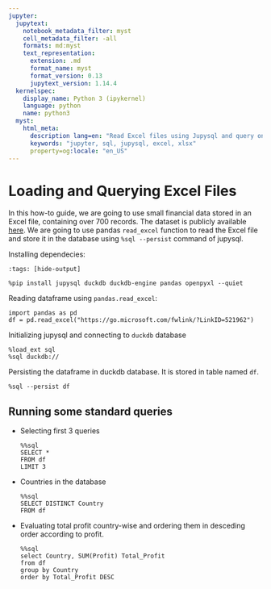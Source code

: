 ```yaml
---
jupyter:
  jupytext:
    notebook_metadata_filter: myst
    cell_metadata_filter: -all
    formats: md:myst
    text_representation:
      extension: .md
      format_name: myst
      format_version: 0.13
      jupytext_version: 1.14.4
  kernelspec:
    display_name: Python 3 (ipykernel)
    language: python
    name: python3
  myst:
    html_meta:
      description lang=en: "Read Excel files using Jupysql and query on it"
      keywords: "jupyter, sql, jupysql, excel, xlsx"
      property=og:locale: "en_US"
---
```


# Loading and Querying Excel Files
In this how-to guide, we are going to use small financial data stored in an Excel file, containing over 700 records. The dataset is publicly available [here](https://go.microsoft.com/fwlink/?LinkID=521962). We are going to use pandas `read_excel` function to read the Excel file and store it in the database using `%sql --persist` command of jupysql.

Installing dependecies:

```{code-cell} ipython3
:tags: [hide-output]

%pip install jupysql duckdb duckdb-engine pandas openpyxl --quiet
```

Reading dataframe using `pandas.read_excel`: 

```{code-cell} ipython3
import pandas as pd
df = pd.read_excel("https://go.microsoft.com/fwlink/?LinkID=521962")
```

Initializing jupysql and connecting to `duckdb` database

```{code-cell} ipython3
%load_ext sql
%sql duckdb://
```

Persisting the dataframe in duckdb database. It is stored in table named `df`.
```{code-cell} ipython3
%sql --persist df
```

## Running some standard queries
- Selecting first 3 queries
    ```{code-cell} ipython3
    %%sql 
    SELECT *
    FROM df
    LIMIT 3
    ```
- Countries in the database
    ```{code-cell} ipython3
    %%sql 
    SELECT DISTINCT Country
    FROM df
    ``` 
- Evaluating total profit country-wise and ordering them in desceding order according to profit.
    ```{code-cell} ipython3
    %%sql
    select Country, SUM(Profit) Total_Profit
    from df
    group by Country
    order by Total_Profit DESC
    ```